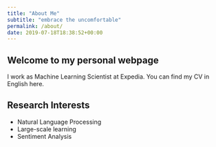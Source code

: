 ```yaml
---
title: "About Me"
subtitle: "embrace the uncomfortable"
permalink: /about/
date: 2019-07-18T18:38:52+00:00
---
```


## Welcome to my personal webpage

I work as Machine Learning Scientist at Expedia. You can find my CV in English here.

## Research Interests

- Natural Language Processing
- Large-scale learning
- Sentiment Analysis
